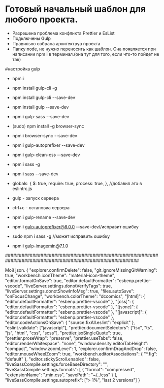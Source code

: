# Готовый начальный шаблон для любого проекта.

- Разрешена проблема конфликта Prettier и EsList
- Подключены Gulp
- Правильно собрана архитектруа проекта
- Папку node, не нужно переносить как шаблон. Она появляется при написании npm i в терминал.(она тут для того, если что-то пойдет не так)

#настройка gulp

- npm i
- npm install gulp-cli -g
- npm install gulp-cli --save-dev
- npm install gulp --save-dev
- npm i gulp-sass --save-dev
- (sudo) npm install -g browser-sync
- npm i browser-sync --save-dev
- npm i gulp-autoprefixer --save-dev
- npm i gulp-clean-css --save-dev
- npm i sass -g
- npm i sass --save-dev

- globals: {
  $: true,
  require: true,
  process: true,
  }, //добавил это в eslintrc.js

- gulp - запуск сервера
- ctrl+c - остановка сервера

- npm i gulp-rename --save-dev
- npm i gulp-autoprefixer@8.0.0 --save-dev//исправит ошибку
- sudo npm i sass -g //может исправить ошибку
- npm i gulp-imagemin@7.1.0

#########################################################################################################

Мой json.
{
"explorer.confirmDelete": false,
"git.ignoreMissingGitWarning": true,
"workbench.iconTheme": "material-icon-theme",
"editor.formatOnSave": true,
"editor.defaultFormatter": "esbenp.prettier-vscode",
"liveServer.settings.donotVerifyTags": true,
"liveServer.settings.donotShowInfoMsg": true,
"files.autoSave": "onFocusChange",
"workbench.colorTheme": "dccomics",
"[html]": {
"editor.defaultFormatter": "esbenp.prettier-vscode"
},
"[css]": {
"editor.defaultFormatter": "esbenp.prettier-vscode"
},
"[jsonc]": {
"editor.defaultFormatter": "esbenp.prettier-vscode"
},
"[javascript]": {
"editor.defaultFormatter": "esbenp.prettier-vscode"
},
"editor.codeActionsOnSave": {
"source.fixAll.eslint": "explicit"
},
"eslint.validate": ["javascript"],
"prettier.documentSelectors": ["tsx", "ts", "js", "html", "css", "scss"],
"prettier.jsxSingleQuote": true,
"prettier.proseWrap": "preserve",
"prettier.useTabs": false,
"editor.renderWhitespace": "none",
"window.density.editorTabHeight": "compact",
"window.zoomLevel": 1,
"explorer.confirmDragAndDrop": false,
"editor.mouseWheelZoom": true,
"workbench.editorAssociations": {
"\*.fig": "default"
},
"editor.stickyScroll.enabled": false,
"liveSassCompile.settings.forceBaseDirectory": "",
"liveSassCompile.settings.formats": [
{
"format": "compressed",
"extensionName": ".min.css",
"savePath": "~/../css"
}
],
"liveSassCompile.settings.autoprefix": ["> 1%", "last 2 versions"]
}
